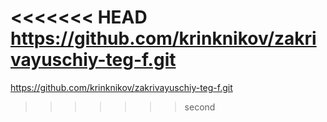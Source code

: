 <<<<<<< HEAD
https://github.com/krinknikov/zakrivayuschiy-teg-f.git
=======
https://github.com/krinknikov/zakrivayuschiy-teg-f.git
>>>>>>> second
